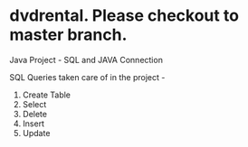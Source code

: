 # dvdrental. Please checkout to master branch.
Java Project - SQL and JAVA Connection

SQL Queries taken care of in the project - 
1. Create Table
2. Select
3. Delete
4. Insert
5. Update
